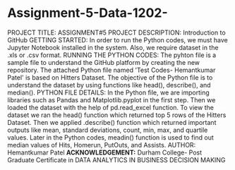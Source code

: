 # Assignment-5-Data-1202-
PROJECT TITLE: ASSIGNMENT#5
PROJECT DESCRIPTION: Introduction to GitHub
GETTING STARTED:
In order to run the Python codes, we must have Jupyter Notebook installed in the system. 
Also, we require dataset in the .xls or .csv format.
RUNNING THE PYTHON CODES:
The pyhton file is a sample file to understand the GitHub platform by creating the new repository.
The attached Python file named 'Test Codes- Hemantkumar Patel' is based on Hitters Dataset. 
The objective of the Python file is to understand the dataset by using functions like head(), describe(), and median().
PYTHON FILE DETAILS:
In the Python file, we are importing libraries such as Pandas and Matplotlib.pyplot in the first step.
Then we loaded the dataset with the help of pd.read_excel function.
To view the dataset we ran the head() function which returned top 5 rows of the Hitters Dataset.
Then we applied .describe() function which returned important outputs like mean, standard deviations, count, min, max, and quartile values.
Later in the Python codes, meadin() function is used to find out median values of Hits, Homerun, PutOuts, and Assists.
AUTHOR: Hemantkumar Patel
**ACKNOWLEDGEMENT:**
Durham College- Post Graduate Certificate in DATA ANALYTICS IN BUSINESS DECISION MAKING
